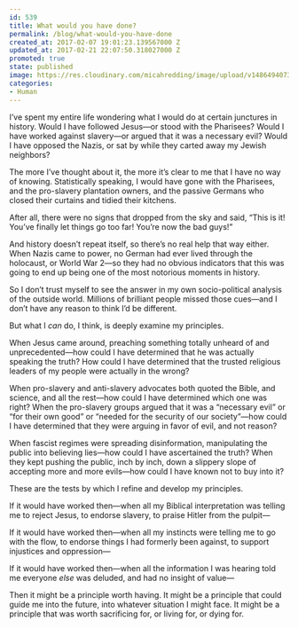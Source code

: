 ```yaml
---
id: 539
title: What would you have done?
permalink: /blog/what-would-you-have-done
created_at: 2017-02-07 19:01:23.139567000 Z
updated_at: 2017-02-21 22:07:50.318027000 Z
promoted: true
state: published
image: https://res.cloudinary.com/micahredding/image/upload/v1486494073/ahd5wg59q5b6mucszruq.jpg
categories:
- Human
---
```

I’ve spent my entire life wondering what I would do at certain junctures in history. Would I have followed Jesus—or stood with the Pharisees? Would I have worked against slavery—or argued that it was a necessary evil? Would I have opposed the Nazis, or sat by while they carted away my Jewish neighbors?

The more I’ve thought about it, the more it’s clear to me that I have no way of knowing. Statistically speaking, I would have gone with the Pharisees, and the pro-slavery plantation owners, and the passive Germans who closed their curtains and tidied their kitchens.

After all, there were no signs that dropped from the sky and said, “This is it! You’ve finally let things go too far! You’re now the bad guys!”

And history doesn’t repeat itself, so there’s no real help that way either. When Nazis came to power, no German had ever lived through the holocaust, or World War 2—so they had no obvious indicators that this was going to end up being one of the most notorious moments in history.

So I don’t trust myself to see the answer in my own socio-political analysis of the outside world. Millions of brilliant people missed those cues—and I don’t have any reason to think I’d be different.

But what I *can* do, I think, is deeply examine my principles. 

When Jesus came around, preaching something totally unheard of and unprecedented—how could I have determined that he was actually speaking the truth? How could I have determined that the trusted religious leaders of my people were actually in the wrong?

When pro-slavery and anti-slavery advocates both quoted the Bible, and science, and all the rest—how could I have determined which one was right? When the pro-slavery groups argued that it was a “necessary evil” or “for their own good” or “needed for the security of our society”—how could I have determined that they were arguing in favor of evil, and not reason?

When fascist regimes were spreading disinformation, manipulating the public into believing lies—how could I have ascertained the truth? When they kept pushing the public, inch by inch, down a slippery slope of accepting more and more evils—how could I have known not to buy into it?

These are the tests by which I refine and develop my principles. 

If it would have worked then—when all my Biblical interpretation was telling me to reject Jesus, to endorse slavery, to praise Hitler from the pulpit—

If it would have worked then—when all my instincts were telling me to go with the flow, to endorse things I had formerly been against, to support injustices and oppression—

If it would have worked then—when all the information I was hearing told me everyone *else* was deluded, and had no insight of value—

Then it might be a principle worth having. It might be a principle that could guide me into the future, into whatever situation I might face. It might be a principle that was worth sacrificing for, or living for, or dying for.
